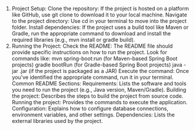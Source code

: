 1. Project Setup:
Clone the repository: If the project is hosted on a platform like GitHub, use git clone to download it to your local machine.
Navigate to the project directory: Use cd in your terminal to move into the project folder.
Install dependencies: If the project uses a build tool like Maven or Gradle, run the appropriate command to download and install the required libraries (e.g., mvn install or gradle build).
2. Running the Project:
Check the README: The README file should provide specific instructions on how to run the project. Look for commands like:
mvn spring-boot:run (for Maven-based Spring Boot projects)
gradle bootRun (for Gradle-based Spring Boot projects)
java -jar <jar-file-name>.jar (if the project is packaged as a JAR)
Execute the command: Once you've identified the appropriate command, run it in your terminal.
Common README Sections:
Requirements: Lists the software and tools you need to run the project (e.g., Java version, Maven/Gradle).
Building the project: Describes the steps to build the project from source code.
Running the project: Provides the commands to execute the application.
Configuration: Explains how to configure database connections, environment variables, and other settings.
Dependencies: Lists the external libraries used by the project.
